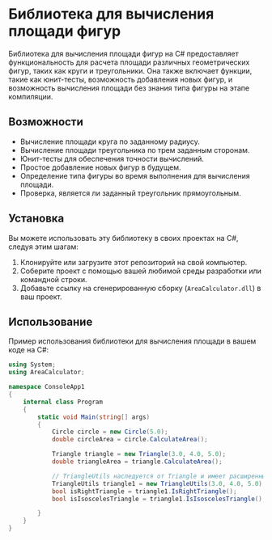 # Библиотека для вычисления площади фигур

 
Библиотека для вычисления площади фигур на C# предоставляет функциональность для расчета площади различных геометрических фигур, таких как круги и треугольники. Она также включает функции, такие как юнит-тесты, возможность добавления новых фигур, и возможность вычисления площади без знания типа фигуры на этапе компиляции.

## Возможности

- Вычисление площади круга по заданному радиусу. [](./AreaCalculator/Exceptions)
- Вычисление площади треугольника по трем заданным сторонам.
- Юнит-тесты для обеспечения точности вычислений.
- Простое добавление новых фигур в будущем.
- Определение типа фигуры во время выполнения для вычисления площади.
- Проверка, является ли заданный треугольник прямоугольным.

## Установка

Вы можете использовать эту библиотеку в своих проектах на C#, следуя этим шагам:

1. Клонируйте или загрузите этот репозиторий на свой компьютер.
2. Соберите проект с помощью вашей любимой среды разработки или командной строки.
3. Добавьте ссылку на сгенерированную сборку (`AreaCalculator.dll`) в ваш проект.

## Использование

Пример использования библиотеки для вычисления площади в вашем коде на C#:

```csharp
using System;
using AreaCalculator;

namespace ConsoleApp1
{
    internal class Program
    {
        static void Main(string[] args)
        {
            Circle circle = new Circle(5.0);
            double circleArea = circle.CalculateArea();

            Triangle triangle = new Triangle(3.0, 4.0, 5.0);
            double triangleArea = triangle.CalculateArea();

            // TriangleUtils наследуется от Triangle и имеет расширенный фунционал
            TriangleUtils triangle1 = new TriangleUtils(3.0, 4.0, 5.0);
            bool isRightTriangle = triangle1.IsRightTriangle();
            bool isIsoscelesTriangle = triangle1.IsIsoscelesTriangle();

        }
    }
}
